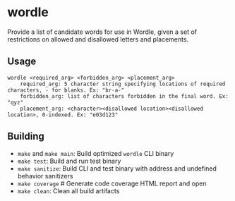 # wordle
Provide a list of candidate words for use in Wordle, given a set of restrictions on allowed and disallowed letters and placements.

## Usage
```
wordle <required_arg> <forbidden_arg> <placement_arg>
    required_arg: 5 character string specifying locations of required characters, - for blanks. Ex: "br-a-"
    forbidden_arg: list of characters forbidden in the final word. Ex: "qyz"
    placement_arg: <character><disallowed location><disallowed location>, 0-indexed. Ex: "e03d123"
```

## Building
* `make` and `make main`: Build optimized `wordle` CLI binary
* `make test`: Build and run test binary
* `make sanitize`: Build CLI and test binary with address and undefined behavior sanitizers
* `make coverage`  # Generate code coverage HTML report and open
* `make clean`: Clean all build artifacts